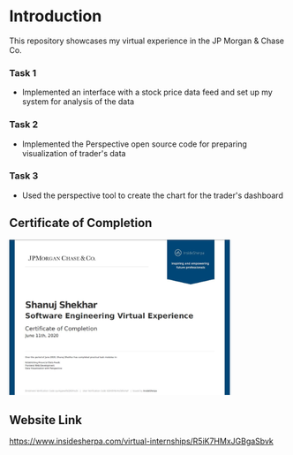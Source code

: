 # Introduction
This repository showcases my virtual experience in the JP Morgan & Chase Co.

### Task 1
- Implemented an interface with a stock price data feed and set up my system for analysis of the data

### Task 2
- Implemented the Perspective open source code for preparing visualization of trader's data

### Task 3
- Used the perspective tool to create the chart for the trader's dashboard

## Certificate of Completion
<img src="./Certificate.JPG" width="400">

## Website Link
https://www.insidesherpa.com/virtual-internships/R5iK7HMxJGBgaSbvk
